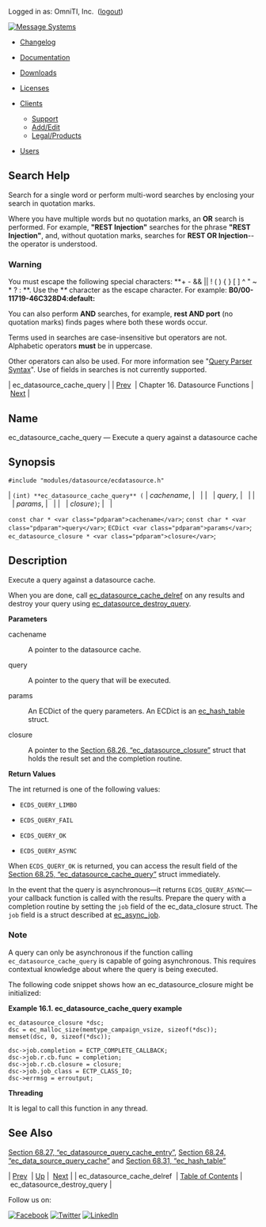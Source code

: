 Logged in as: OmniTI, Inc.  ([logout](https://support.messagesystems.com/logout.php))

[![Message Systems](https://support.messagesystems.com/images/ms-white205.png)](https://support.messagesystems.com/start.php) 

*   [Changelog](https://support.messagesystems.com/start.php?show=changelog)
*   [Documentation](https://support.messagesystems.com/docs/)
*   [Downloads](https://support.messagesystems.com/start.php)

*   [Licenses](https://support.messagesystems.com/license_summary.php)
*   <a href="">Clients</a>
    *   [Support](https://support.messagesystems.com/cs.php)
    *   [Add/Edit](https://support.messagesystems.com/edit_client.php)
    *   [Legal/Products](https://support.messagesystems.com/edit_products.php)
*   [Users](https://support.messagesystems.com/edit_customer.php)

## Search Help

Search for a single word or perform multi-word searches by enclosing your search in quotation marks.

Where you have multiple words but no quotation marks, an **OR** search is performed. For example, **"REST Injection"** searches for the phrase **"REST Injection"**, and, without quotation marks, searches for **REST OR Injection**--the operator is understood.

### Warning

You must escape the following special characters: **+ - && || ! ( ) { } [ ] ^ " ~ * ? : \**. Use the **\** character as the escape character. For example: **B0/00-11719-46C328D4\:default\:**

You can also perform **AND** searches, for example, **rest AND port** (no quotation marks) finds pages where both these words occur.

Terms used in searches are case-insensitive but operators are not. Alphabetic operators **must** be in uppercase.

Other operators can also be used. For more information see "[Query Parser Syntax](https://lucene.apache.org/core/old_versioned_docs/versions/3_0_0/queryparsersyntax.html)". Use of fields in searches is not currently supported.

| ec_datasource_cache_query |
| [Prev](apis.ec_datasource_cache_delref.php)  | Chapter 16. Datasource Functions |  [Next](apis.ec_datasource_destroy_query.php) |

<a name="apis.ec_datasource_cache_query"></a>
## Name

ec_datasource_cache_query — Execute a query against a datasource cache

## Synopsis

`#include "modules/datasource/ecdatasource.h"`

| `(int) **ec_datasource_cache_query** (` | <var class="pdparam">cachename</var>, |   |
|   | <var class="pdparam">query</var>, |   |
|   | <var class="pdparam">params</var>, |   |
|   | <var class="pdparam">closure</var>`)`; |   |

`const char * <var class="pdparam">cachename</var>`;
`const char * <var class="pdparam">query</var>`;
`ECDict <var class="pdparam">params</var>`;
`ec_datasource_closure * <var class="pdparam">closure</var>`;<a name="idp22130784"></a>
## Description

Execute a query against a datasource cache.

When you are done, call [ec_datasource_cache_delref](apis.ec_datasource_cache_delref.php "ec_datasource_cache_delref") on any results and destroy your query using [ec_datasource_destroy_query](apis.ec_datasource_destroy_query.php "ec_datasource_destroy_query").

**Parameters**

<dl class="variablelist">

<dt>cachename</dt>

<dd>

A pointer to the datasource cache.

</dd>

<dt>query</dt>

<dd>

A pointer to the query that will be executed.

</dd>

<dt>params</dt>

<dd>

An ECDict of the query parameters. An ECDict is an [ec_hash_table](structs.ec_hash_table.php "68.31. ec_hash_table") struct.

</dd>

<dt>closure</dt>

<dd>

A pointer to the [Section 68.26, “ec_datasource_closure”](structs.ec_datasource_closure.php "68.26. ec_datasource_closure") struct that holds the result set and the completion routine.

</dd>

</dl>

**Return Values**

The int returned is one of the following values:

*   `ECDS_QUERY_LIMBO`

*   `ECDS_QUERY_FAIL`

*   `ECDS_QUERY_OK`

*   `ECDS_QUERY_ASYNC`

When `ECDS_QUERY_OK` is returned, you can access the result field of the [Section 68.25, “ec_datasource_cache_query”](structs.ec_datasource_cache_query.php "68.25. ec_datasource_cache_query") struct immediately.

In the event that the query is asynchronous—it returns `ECDS_QUERY_ASYNC`—your callback function is called with the results. Prepare the query with a completion routine by setting the `job` field of the ec_data_closure struct. The `job` field is a struct described at [ec_async_job](structs.ec_async_job.php "68.15. ec_async_job").

### Note

A query can only be asynchronous if the function calling `ec_datasource_cache_query` is capable of going asynchronous. This requires contextual knowledge about where the query is being executed.

The following code snippet shows how an ec_datasource_closure might be initialized:

<a name="apis.ec_datasource_cache_query.closure.example"></a>

**Example 16.1. ec_datasource_cache_query example**

```
ec_datasource_closure *dsc;
dsc = ec_malloc_size(memtype_campaign_vsize, sizeof(*dsc));
memset(dsc, 0, sizeof(*dsc));

dsc->job.completion = ECTP_COMPLETE_CALLBACK;
dsc->job.r.cb.func = completion;
dsc->job.r.cb.closure = closure;
dsc->job.job_class = ECTP_CLASS_IO;
dsc->errmsg = erroutput;
```

**Threading**

It is legal to call this function in any thread.

<a name="idp22160640"></a>
## See Also

[Section 68.27, “ec_datasource_query_cache_entry”](structs.ec_datasource_query_cache_entry.php "68.27. ec_datasource_query_cache_entry"), [Section 68.24, “ec_data_source_query_cache”](structs.ec_data_source_query_cache.php "68.24. ec_data_source_query_cache") and [Section 68.31, “ec_hash_table”](structs.ec_hash_table.php "68.31. ec_hash_table")

| [Prev](apis.ec_datasource_cache_delref.php)  | [Up](datasource.php) |  [Next](apis.ec_datasource_destroy_query.php) |
| ec_datasource_cache_delref  | [Table of Contents](index.php) |  ec_datasource_destroy_query |

Follow us on:

[![Facebook](https://support.messagesystems.com/images/icon-facebook.png)](http://www.facebook.com/messagesystems) [![Twitter](https://support.messagesystems.com/images/icon-twitter.png)](http://twitter.com/#!/MessageSystems) [![LinkedIn](https://support.messagesystems.com/images/icon-linkedin.png)](http://www.linkedin.com/company/message-systems)